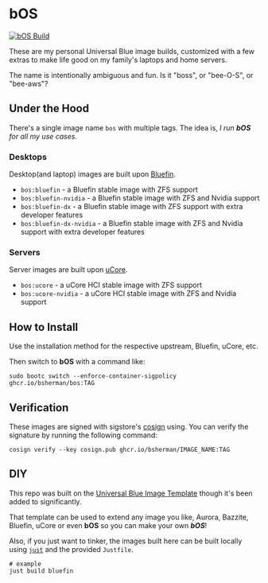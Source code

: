 # bOS

[![bOS Build](https://github.com/bsherman/bos/actions/workflows/build.yml/badge.svg)](https://github.com/bsherman/bos/actions/workflows/build.yml)

These are my personal Universal Blue image builds, customized with a few extras to make life good on my family's laptops and home servers.

The name is intentionally ambiguous and fun.  Is it "boss", or "bee-O-S", or "bee-aws"?


## Under the Hood

There's a single image name `bos` with multiple tags. The idea is, *I run **bOS** for all my use cases.*


### Desktops

Desktop(and laptop) images are built upon [Bluefin](https://github.com/ublue-os/bluefin).

- `bos:bluefin` - a Bluefin stable image with ZFS support
- `bos:bluefin-nvidia` - a Bluefin stable image with ZFS and Nvidia support
- `bos:bluefin-dx` - a Bluefin stable image with ZFS support with extra developer features
- `bos:bluefin-dx-nvidia` - a Bluefin stable image with ZFS and Nvidia support with extra developer features

### Servers

Server images are built upon [uCore](https://github.com/ublue-os/ucore).

- `bos:ucore` - a uCore HCI stable image with ZFS support
- `bos:ucore-nvidia` - a uCore HCI stable image with ZFS and Nvidia support


## How to Install

Use the installation method for the respective upstream, Bluefin, uCore, etc.

Then switch to **bOS** with a command like:

```
sudo bootc switch --enforce-container-sigpolicy ghcr.io/bsherman/bos:TAG
```

## Verification

These images are signed with sigstore's [cosign](https://docs.sigstore.dev/cosign/overview/) using. You can verify the signature by running the following command:

```
cosign verify --key cosign.pub ghcr.io/bsherman/IMAGE_NAME:TAG
```

## DIY

This repo was built on the [Universal Blue Image Template](https://github.com/ublue-os/image-template) though it's been added to significantly.

That template can be used to extend any image you like, Aurora, Bazzite, Bluefin, uCore or even **bOS** so you can make your own ***bOS***!

Also, if you just want to tinker, the images built here can be built locally using [`just`](https://just.systems/) and the provided `Justfile`.

```
# example
just build bluefin
```
